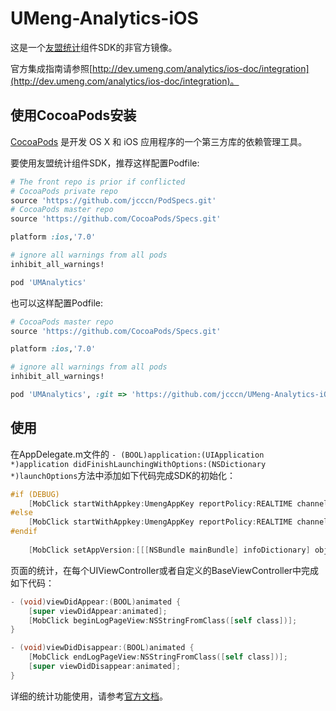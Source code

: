 UMeng-Analytics-iOS
===================
这是一个[友盟统计](http://www.umeng.com/analytics)组件SDK的非官方镜像。

官方集成指南请参照[http://dev.umeng.com/analytics/ios-doc/integration](http://dev.umeng.com/analytics/ios-doc/integration)。

## 使用CocoaPods安装
[CocoaPods](http://cocoapods.org) 是开发 OS X 和 iOS 应用程序的一个第三方库的依赖管理工具。

要使用友盟统计组件SDK，推荐这样配置Podfile:

```ruby
# The front repo is prior if conflicted
# CocoaPods private repo
source 'https://github.com/jcccn/PodSpecs.git'
# CocoaPods master repo
source 'https://github.com/CocoaPods/Specs.git'

platform :ios,'7.0'

# ignore all warnings from all pods
inhibit_all_warnings!

pod 'UMAnalytics'

```

也可以这样配置Podfile:

```ruby
# CocoaPods master repo
source 'https://github.com/CocoaPods/Specs.git'

platform :ios,'7.0'

# ignore all warnings from all pods
inhibit_all_warnings!

pod 'UMAnalytics', :git => 'https://github.com/jcccn/UMeng-Analytics-iOS.git'

```

## 使用
在AppDelegate.m文件的 `- (BOOL)application:(UIApplication *)application didFinishLaunchingWithOptions:(NSDictionary *)launchOptions`方法中添加如下代码完成SDK的初始化：

```objective-c
#if (DEBUG)
    [MobClick startWithAppkey:UmengAppKey reportPolicy:REALTIME channelId:@"Development"];
#else 
    [MobClick startWithAppkey:UmengAppKey reportPolicy:REALTIME channelId:@"App Store"];
#endif
    
    [MobClick setAppVersion:[[[NSBundle mainBundle] infoDictionary] objectForKey:@"CFBundleShortVersionString"]];
```

页面的统计，在每个UIViewController或者自定义的BaseViewController中完成如下代码：

```objective-c
- (void)viewDidAppear:(BOOL)animated {
    [super viewDidAppear:animated];
    [MobClick beginLogPageView:NSStringFromClass([self class])];
}

- (void)viewDidDisappear:(BOOL)animated {
    [MobClick endLogPageView:NSStringFromClass([self class])];
    [super viewDidDisappear:animated];
}
```

详细的统计功能使用，请参考[官方文档](http://dev.umeng.com/analytics/ios-doc/integration)。

